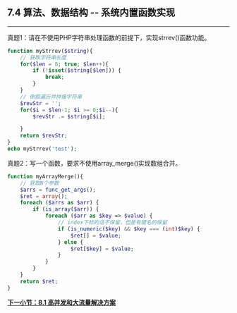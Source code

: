 ## 7.4 算法、数据结构 -- 系统内置函数实现
***
真题1：请在不使用PHP字符串处理函数的前提下，实现strrev()函数功能。
```php
function myStrrev($string){
	// 获取字符串长度
	for($len = 0; true; $len++){
		if (!isset($string[$len])) {
			break;
		}
	}
	// 倒叙遍历并拼接字符串
	$revStr = '';
	for($i = $len-1; $i >= 0;$i--){
		$revStr .= $string[$i];

	}
	return $revStr;
}
echo myStrrev('test');
```

真题2：写一个函数，要求不使用array_merge()实现数组合并。
```php
function myArrayMerge(){
	// 获取N个参数 
	$arrs = func_get_args();
	$ret = array();
	foreach ($arrs as $arr) {
		if (is_array($arr)) {
			foreach ($arr as $key => $value) {
				// index下标的话不保留，但是有键名的保留
				if (is_numeric($key) && $key === (int)$key) {
					$ret[] = $value;
				} else {
					$ret[$key] = $value;
				}
			}
		}
	}
	return $ret;
}
```

[**下一小节：8.1 高并发和大流量解决方案**](https://github.com/201502lisihao/PHP-Technology-Stack-Review/blob/master/8-%E9%AB%98%E5%B9%B6%E5%8F%91%E8%A7%A3%E5%86%B3%E6%96%B9%E6%A1%88/8-1%E9%AB%98%E5%B9%B6%E5%8F%91%E5%92%8C%E5%A4%A7%E6%B5%81%E9%87%8F%E8%A7%A3%E5%86%B3%E6%96%B9%E6%A1%88.md)